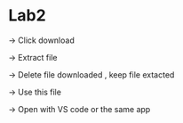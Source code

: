 # Lab2
-> Click download

-> Extract file

-> Delete file downloaded , keep file extacted

-> Use this file

-> Open with VS code or the same app
